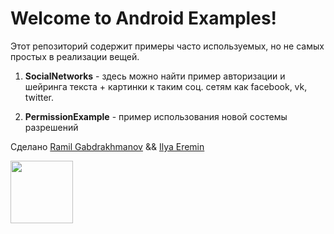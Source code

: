 Welcome to Android Examples!
===================

Этот репозиторий содержит примеры часто используемых, но не самых простых в реализации вещей.

1. **SocialNetworks** - здесь можно найти пример авторизации и шейринга текста + картинки к таким соц. сетям как facebook, vk, twitter.

2. **PermissionExample** - пример использования новой состемы разрешений 





Сделано [Ramil Gabdrakhmanov](https://github.com/RamilGabdrakhmanov) && [Ilya Eremin](https://github.com/IlyaEremin)

[<img src="http://www.flatstack.com/logo.svg" width="100"/>](http://www.flatstack.com)
